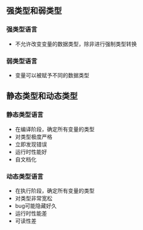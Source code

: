 <!--
 * @Description: In User Settings Edit
 * @Author: your name
 * @Date: 2019-08-31 22:19:16
 * @LastEditTime: 2019-08-31 22:30:38
 * @LastEditors: Please set LastEditors
 -->
## 强类型和弱类型
### 强类型语言
+ 不允许改变变量的数据类型，除非进行强制类型转换

### 弱类型语言
+ 变量可以被赋予不同的数据类型

## 静态类型和动态类型
### 静态类型语言
+ 在编译阶段，确定所有变量的类型
+ 对类型极度严格
+ 立即发现错误
+ 运行时性能好
+ 自文档化

### 动态类型语言
+ 在执行阶段，确定所有变量的类型
+ 对类型非常宽松
+ bug可能隐藏好久
+ 运行时性能差
+ 可读性差